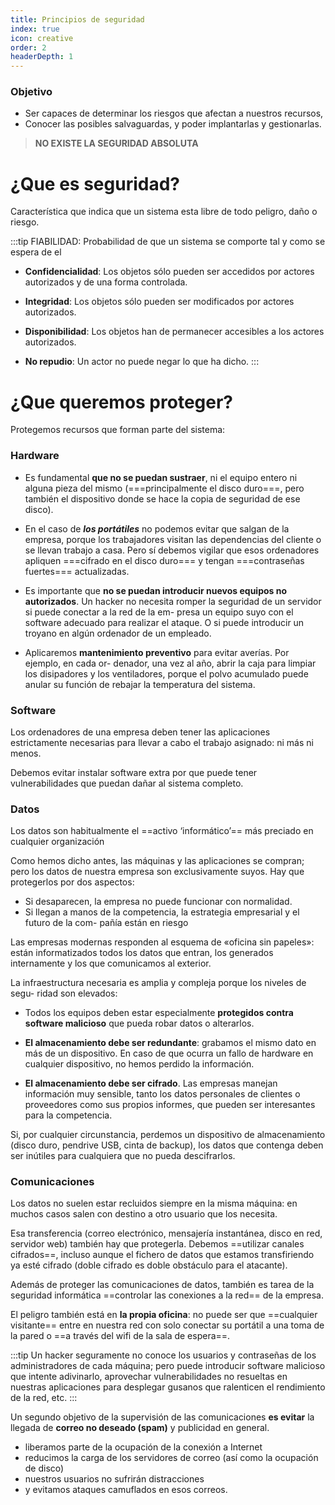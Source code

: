 ```yaml
---
title: Principios de seguridad
index: true
icon: creative
order: 2
headerDepth: 1
---
```



### Objetivo 

* Ser capaces de determinar los riesgos que afectan a nuestros
recursos,
* Conocer las posibles salvaguardas, y poder implantarlas y
gestionarlas.

> **NO EXISTE LA SEGURIDAD ABSOLUTA**

# ¿Que es seguridad?

Característica que indica que un sistema esta libre de todo peligro, daño o riesgo.

:::tip FIABILIDAD: 
Probabilidad de que un sistema se comporte tal y como se espera de el
* **Confidencialidad**: Los objetos sólo pueden ser accedidos por actores autorizados y de una forma controlada.

* **Integridad**: Los objetos sólo pueden ser modificados por actores autorizados.

* **Disponibilidad**: Los objetos han de permanecer accesibles a los actores autorizados.

* **No repudio**: Un actor no puede negar lo que ha dicho.
:::


# ¿Que queremos proteger?

Protegemos recursos que forman parte del sistema:

### **Hardware**

* Es fundamental **que no se puedan sustraer**, ni el equipo entero ni alguna pieza del
mismo (===principalmente el disco duro===, pero también el dispositivo donde se hace la
copia de seguridad de ese disco).

* En el caso de ***los portátiles*** no podemos evitar que salgan de la empresa, porque los
trabajadores visitan las dependencias del cliente o se llevan trabajo a casa. Pero sí
debemos vigilar que esos ordenadores apliquen ===cifrado en el disco duro=== y tengan
===contraseñas fuertes=== actualizadas.

* Es importante que **no se puedan introducir nuevos equipos no autorizados**. Un hacker
no necesita romper la seguridad de un servidor si puede conectar a la red de la em-
presa un equipo suyo con el software adecuado para realizar el ataque. O si puede
introducir un troyano en algún ordenador de un empleado.

* Aplicaremos **mantenimiento preventivo** para evitar averías. Por ejemplo, en cada or-
denador, una vez al año, abrir la caja para limpiar los disipadores y los ventiladores,
porque el polvo acumulado puede anular su función de rebajar la temperatura del
sistema.

### **Software**

Los ordenadores de una empresa deben tener las aplicaciones estrictamente necesarias
para llevar a cabo el trabajo asignado: ni más ni menos. 

Debemos evitar instalar software extra por que puede tener vulnerabilidades que puedan dañar al sistema completo.


### **Datos**

Los datos son habitualmente el ==activo ‘informático’== más preciado en cualquier organización

Como hemos dicho antes, las máquinas y las aplicaciones se compran; pero los datos
de nuestra empresa son exclusivamente suyos. Hay que protegerlos por dos aspectos:

* Si desaparecen, la empresa no puede funcionar con normalidad.
* Si llegan a manos de la competencia, la estrategia empresarial y el futuro de la com-
pañía están en riesgo


Las empresas modernas responden al esquema de «oficina sin papeles»: están informatizados todos los datos que entran, los generados internamente y los que comunicamos al exterior. 

La infraestructura necesaria es amplia y compleja porque los niveles de segu-
ridad son elevados:

* Todos los equipos deben estar especialmente **protegidos contra software malicioso**
que pueda robar datos o alterarlos.

* **El almacenamiento debe ser redundante**: grabamos el mismo dato en más de un
dispositivo. En caso de que ocurra un fallo de hardware en cualquier dispositivo, no
hemos perdido la información.

* **El almacenamiento debe ser cifrado**. Las empresas manejan información muy sensible, tanto los datos personales de clientes o proveedores como sus propios informes, que pueden ser interesantes para la competencia. 

Si, por cualquier circunstancia, perdemos un dispositivo de almacenamiento (disco duro, pendrive USB, cinta de backup), los datos que contenga deben ser inútiles para cualquiera que no pueda descifrarlos.


### **Comunicaciones**

Los datos no suelen estar recluidos siempre en la misma máquina: en muchos casos salen
con destino a otro usuario que los necesita. 

Esa transferencia (correo electrónico, mensajería instantánea, disco en red, servidor web) también hay que protegerla. Debemos ==utilizar canales cifrados==, incluso aunque el fichero de datos que estamos transfiriendo ya esté cifrado (doble cifrado es doble obstáculo para el atacante).

Además de proteger las comunicaciones de datos, también es tarea de la seguridad informática ==controlar las conexiones a la red== de la empresa. 



El peligro también está en **la propia oficina**: no puede ser que ==cualquier visitante== entre
en nuestra red con solo conectar su portátil a una toma de la pared o ==a través del wifi
de la sala de espera==. 

:::tip 
Un hacker seguramente no conoce los usuarios y contraseñas de los administradores de cada máquina; pero puede introducir software malicioso que intente adivinarlo, aprovechar vulnerabilidades no resueltas en nuestras aplicaciones para desplegar gusanos que ralenticen el rendimiento de la red, etc.
:::

Un segundo objetivo de la supervisión de las comunicaciones **es evitar** la llegada de
**correo no deseado (spam)** y publicidad en general. 

- liberamos parte de la ocupación de la conexión a Internet
- reducimos la carga de los servidores de correo (así como la ocupación de disco)
- nuestros usuarios no sufrirán distracciones
- y evitamos ataques camuflados en esos correos.
